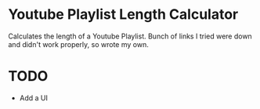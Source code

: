 # Youtube Playlist Length Calculator
Calculates the length of a Youtube Playlist. Bunch of links I tried were down and didn't work properly, so wrote my own.

# TODO
* Add a UI
